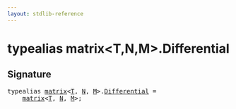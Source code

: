 ```yaml
---
layout: stdlib-reference
---
```


# typealias matrix\<T,N,M\>\.Differential

## Signature

<pre>
<span class='code_keyword'>typealias</span> <a href="index.html" class="code_type">matrix</a>&lt;<a href="t-0.html" class="code_type">T</a>, <a href="index.html#decl-N" class="code_var">N</a>, <a href="index.html#decl-M" class="code_var">M</a>&gt;.<a href="differential-0.html" class="code_type">Differential</a> = 
    <a href="index.html" class="code_type">matrix</a>&lt;<a href="t-0.html" class="code_type">T</a>, <a href="index.html#decl-N" class="code_var">N</a>, <a href="index.html#decl-M" class="code_var">M</a>&gt;;
</pre>

